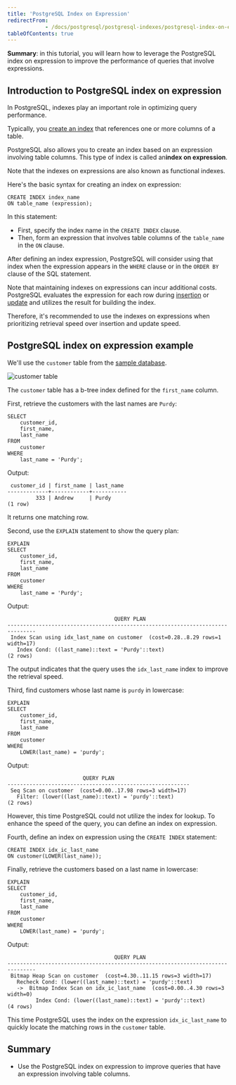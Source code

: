 ```yaml
---
title: 'PostgreSQL Index on Expression'
redirectFrom: 
            - /docs/postgresql/postgresql-indexes/postgresql-index-on-expression/
tableOfContents: true
---
```


**Summary**: in this tutorial, you will learn how to leverage the PostgreSQL index on expression to improve the performance of queries that involve expressions.

## Introduction to PostgreSQL index on expression

In PostgreSQL, indexes play an important role in optimizing query performance.

Typically, you [create an index](https://www.postgresqltutorial.com/postgresql-indexes/postgresql-create-index/) that references one or more columns of a table.

PostgreSQL also allows you to create an index based on an expression involving table columns. This type of index is called an**index on expression**.

Note that the indexes on expressions are also known as functional indexes.

Here's the basic syntax for creating an index on expression:

```
CREATE INDEX index_name
ON table_name (expression);
```

In this statement:

- First, specify the index name in the `CREATE INDEX` clause.
- Then, form an expression that involves table columns of the `table_name` in the `ON` clause.

After defining an index expression, PostgreSQL will consider using that index when the expression appears in the `WHERE` clause or in the `ORDER BY` clause of the SQL statement.

Note that maintaining indexes on expressions can incur additional costs. PostgreSQL evaluates the expression for each row during [insertion](/docs/postgresql/postgresql-insert/) or [update](https://www.postgresqltutorial.com/postgresql-tutorial/postgresql-update) and utilizes the result for building the index.

Therefore, it's recommended to use the indexes on expressions when prioritizing retrieval speed over insertion and update speed.

## PostgreSQL index on expression example

We'll use the `customer` table from the [sample database](https://www.postgresqltutorial.com/postgresql-getting-started/postgresql-sample-database/).

![customer table](https://www.postgresqltutorial.com/wp-content/uploads/2013/05/customer-table.png)

The `customer` table has a b-tree index defined for the `first_name` column.

First, retrieve the customers with the last names are `Purdy`:

```
SELECT
    customer_id,
    first_name,
    last_name
FROM
    customer
WHERE
    last_name = 'Purdy';
```

Output:

```
 customer_id | first_name | last_name
-------------+------------+-----------
         333 | Andrew     | Purdy
(1 row)
```

It returns one matching row.

Second, use the `EXPLAIN` statement to show the query plan:

```
EXPLAIN
SELECT
    customer_id,
    first_name,
    last_name
FROM
    customer
WHERE
    last_name = 'Purdy';
```

Output:

```
                                  QUERY PLAN
-------------------------------------------------------------------------------
 Index Scan using idx_last_name on customer  (cost=0.28..8.29 rows=1 width=17)
   Index Cond: ((last_name)::text = 'Purdy'::text)
(2 rows)
```

The output indicates that the query uses the `idx_last_name` index to improve the retrieval speed.

Third, find customers whose last name is `purdy` in lowercase:

```
EXPLAIN
SELECT
    customer_id,
    first_name,
    last_name
FROM
    customer
WHERE
    LOWER(last_name) = 'purdy';
```

Output:

```
                        QUERY PLAN
----------------------------------------------------------
 Seq Scan on customer  (cost=0.00..17.98 rows=3 width=17)
   Filter: (lower((last_name)::text) = 'purdy'::text)
(2 rows)
```

However, this time PostgreSQL could not utilize the index for lookup. To enhance the speed of the query, you can define an index on expression.

Fourth, define an index on expression using the `CREATE INDEX` statement:

```
CREATE INDEX idx_ic_last_name
ON customer(LOWER(last_name));
```

Finally, retrieve the customers based on a last name in lowercase:

```
EXPLAIN
SELECT
    customer_id,
    first_name,
    last_name
FROM
    customer
WHERE
    LOWER(last_name) = 'purdy';
```

Output:

```
                                  QUERY PLAN
-------------------------------------------------------------------------------
 Bitmap Heap Scan on customer  (cost=4.30..11.15 rows=3 width=17)
   Recheck Cond: (lower((last_name)::text) = 'purdy'::text)
   ->  Bitmap Index Scan on idx_ic_last_name  (cost=0.00..4.30 rows=3 width=0)
         Index Cond: (lower((last_name)::text) = 'purdy'::text)
(4 rows)
```

This time PostgreSQL uses the index on the expression `idx_ic_last_name` to quickly locate the matching rows in the `customer` table.

## Summary

- Use the PostgreSQL index on expression to improve queries that have an expression involving table columns.
